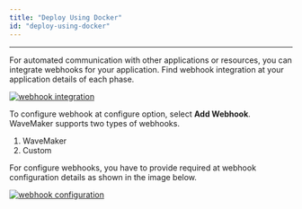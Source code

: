 ```yaml
---
title: "Deploy Using Docker"
id: "deploy-using-docker"
---
```

---

For automated communication with other applications or resources, you can integrate webhooks for your application. Find webhook integration at your application details of each phase.

[![webhook integration](/learn/assets/webhook-integration.png)](/learn/assets/webhook-integration.png)

To configure webhook at configure option, select **Add Webhook**. WaveMaker supports two types of webhooks.

1. WaveMaker
2. Custom

For configure webhooks, you have to provide required at webhook configuration details as shown in the image below.

[![webhook configuration](/learn/assets/webhook-configuration.png)](/learn/assets/webhook-configuration.png)

